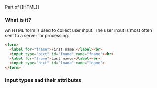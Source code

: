 Part of [[HTML]]
### What is it?
An HTML form is used to collect user input. The user input is most often sent to a server for processing.
```html
<form>  
  <label for="fname">First name:</label><br>  
  <input type="text" id="fname" name="fname"><br>  
  <label for="lname">Last name:</label><br>  
  <input type="text" id="lname" name="lname">  
</form>
```
### Input types and their attributes
